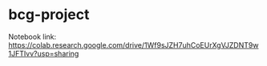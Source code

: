 # bcg-project

Notebook link: https://colab.research.google.com/drive/1Wf9sJZH7uhCoEUrXgVJZDNT9w1JFTIvv?usp=sharing
